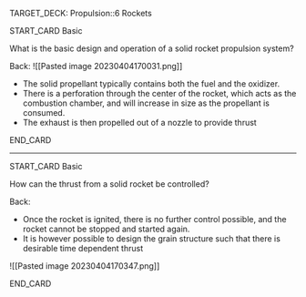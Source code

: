 TARGET_DECK: Propulsion::6 Rockets



START_CARD
Basic

What is the basic design and operation of a solid rocket propulsion system?

Back: 
![[Pasted image 20230404170031.png]]
- The solid propellant typically contains both the fuel and the oxidizer.
- There is a perforation through the center of the rocket, which acts as the combustion chamber, and will increase in size as the propellant is consumed.
- The exhaust is then propelled out of a nozzle to provide thrust


END_CARD


--------

START_CARD
Basic

How can the thrust from a solid rocket be controlled?

Back: 
- Once the rocket is ignited, there is no further control possible, and the rocket cannot be stopped and started again.
- It is however possible to design the grain structure such that there is desirable time dependent thrust

![[Pasted image 20230404170347.png]]

END_CARD


